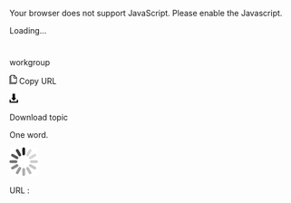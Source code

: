 Your browser does not support JavaScript. Please enable the Javascript.

Loading...

# 

workgroup

![Copy URL](media/workgroup/Copy.png)
Copy URL

![Download](media/workgroup/Download.png)

Download topic

One word.

![In progress](media/workgroup/activity-large.gif)

URL :

